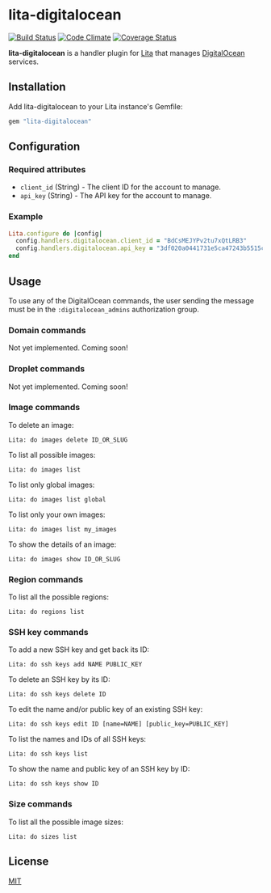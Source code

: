 # lita-digitalocean

[![Build Status](https://travis-ci.org/jimmycuadra/lita-digitalocean.png?branch=master)](https://travis-ci.org/jimmycuadra/lita-digitalocean)
[![Code Climate](https://codeclimate.com/github/jimmycuadra/lita-digitalocean.png)](https://codeclimate.com/github/jimmycuadra/lita-digitalocean)
[![Coverage Status](https://coveralls.io/repos/jimmycuadra/lita-digitalocean/badge.png)](https://coveralls.io/r/jimmycuadra/lita-digitalocean)

**lita-digitalocean** is a handler plugin for [Lita](https://www.lita.io/) that manages [DigitalOcean](https://www.digitalocean.com/) services.

## Installation

Add lita-digitalocean to your Lita instance's Gemfile:

``` ruby
gem "lita-digitalocean"
```

## Configuration

### Required attributes

* `client_id` (String) - The client ID for the account to manage.
* `api_key` (String) - The API key for the account to manage.

### Example

``` ruby
Lita.configure do |config|
  config.handlers.digitalocean.client_id = "BdCsMEJYPv2tu7xQtLRB3"
  config.handlers.digitalocean.api_key = "3df020a0441731e5ca47243b5515cbb7"
end
```

## Usage

To use any of the DigitalOcean commands, the user sending the message must be in the `:digitalocean_admins` authorization group.

### Domain commands

Not yet implemented. Coming soon!

### Droplet commands

Not yet implemented. Coming soon!

### Image commands

To delete an image:

```
Lita: do images delete ID_OR_SLUG
```

To list all possible images:

```
Lita: do images list
```

To list only global images:

```
Lita: do images list global
```

To list only your own images:

```
Lita: do images list my_images
```

To show the details of an image:

```
Lita: do images show ID_OR_SLUG
```

### Region commands

To list all the possible regions:

```
Lita: do regions list
```

### SSH key commands

To add a new SSH key and get back its ID:

```
Lita: do ssh keys add NAME PUBLIC_KEY
```

To delete an SSH key by its ID:

```
Lita: do ssh keys delete ID
```

To edit the name and/or public key of an existing SSH key:

```
Lita: do ssh keys edit ID [name=NAME] [public_key=PUBLIC_KEY]
```

To list the names and IDs of all SSH keys:

```
Lita: do ssh keys list
```

To show the name and public key of an SSH key by ID:

```
Lita: do ssh keys show ID
```

### Size commands

To list all the possible image sizes:

```
Lita: do sizes list
```

## License

[MIT](http://opensource.org/licenses/MIT)
